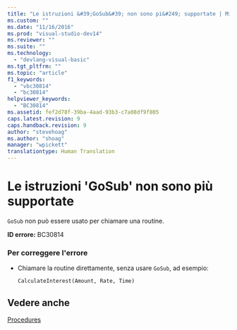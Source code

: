 ```yaml
---
title: "Le istruzioni &#39;GoSub&#39; non sono pi&#249; supportate | Microsoft Docs"
ms.custom: ""
ms.date: "11/16/2016"
ms.prod: "visual-studio-dev14"
ms.reviewer: ""
ms.suite: ""
ms.technology: 
  - "devlang-visual-basic"
ms.tgt_pltfrm: ""
ms.topic: "article"
f1_keywords: 
  - "vbc30814"
  - "bc30814"
helpviewer_keywords: 
  - "BC30814"
ms.assetid: fef2d78f-39ba-4aad-93b3-c7a08df9f805
caps.latest.revision: 9
caps.handback.revision: 9
author: "stevehoag"
ms.author: "shoag"
manager: "wpickett"
translationtype: Human Translation
---
```

# Le istruzioni &#39;GoSub&#39; non sono pi&#249; supportate
`GoSub` non può essere usato per chiamare una routine.  
  
 **ID errore:** BC30814  
  
### Per correggere l'errore  
  
-   Chiamare la routine direttamente, senza usare `GoSub`, ad esempio:  
  
    ```  
    CalculateInterest(Amount, Rate, Time)  
    ```  
  
## Vedere anche  
 [Procedures](../../visual-basic/programming-guide/language-features/procedures/index.md)